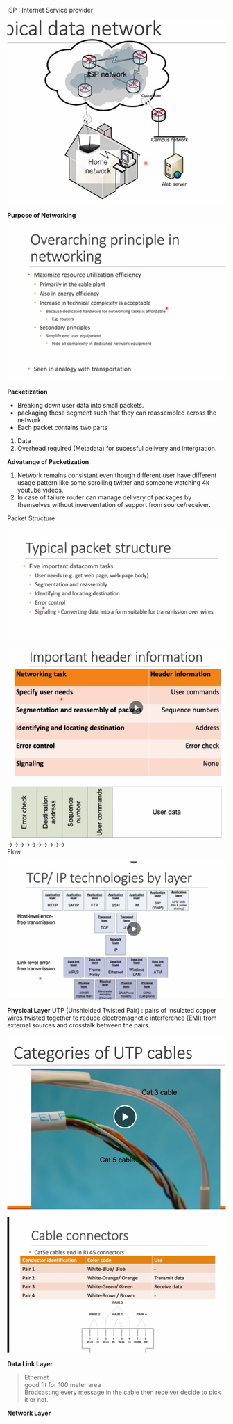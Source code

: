 ISP : Internet Service provider 

![alt text](image.png)

**Purpose of Networking**

![alt text](image-1.png)

**Packetization**
* Breaking down user data into small packets.
* packaging these segment such that they can reassembled across the network.
* Each packet contains two parts 
1.  Data <br>
2.  Overhead required (Metadata) for sucessful delivery and intergration. 

**Advatange of Packetization**
1. Network remains consistant even though different user have different usage pattern like some scrolling twitter and someone watching 4k youtube videos.
2. In case of failure router can manage delivery of packages by themselves without inverventation of support from source/receiver.

Packet Structure

![alt text](image-2.png)

![alt text](image-3.png)

![alt text](image-4.png)
->->->->->->->->->-> <br>
Flow

![alt text](image-5.png)


**Physical Layer**
UTP (Unshielded Twisted Pair) : pairs of insulated copper wires twisted together to reduce electromagnetic interference (EMI) from external sources and crosstalk between the pairs.

![alt text](image-7.png)

![alt text](image-6.png)


**Data Link Layer**

>Ethernet  \
>good fit for 100 meter area \
>Brodcasting every message in the cable then receiver decide to pick it or not.


**Network Layer**

